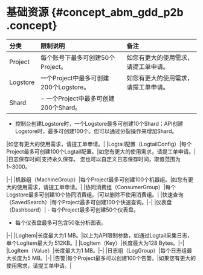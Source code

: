 # 基础资源 {#concept_abm_gdd_p2b .concept}

|分类|限制说明|备注|
|:-|:---|:-|
|Project|每个账号下最多可创建50个Project。|如您有更大的使用需求，请提工单申请。|
|Logstore|一个Project中最多可创建200个Logstore。|如您有更大的使用需求，请提工单申请。|
|Shard| -   一个Project中最多可创建200个Shard。
-   控制台创建Logstore时，一个Logstore最多可创建10个Shard；API创建Logstore时，最多可创建100个。但可以通过分裂操作来增加Shard。

 |如您有更大的使用需求，请提工单申请。|
|Logtail配置（LogtailConfig）|每个Project最多可创建100个Logtail配置。|如您有更大的使用需求，请提工单申请。|
|日志保存时间|支持永久保存。 您也可以自定义日志保存时间，取值范围为1~3000。

 |-|
|机器组（MachineGroup）|每个Project最多可创建100个机器组。|如您有更大的使用需求，请提工单申请。|
|协同消费组（ConsumerGroup）|每个Logstore最多可创建10个协同消费组。|可以删除不使用消费组。|
|快速查询（SavedSearch）|每个Project最多可创建100个快速查询。|-|
|仪表盘（Dashboard）| -   每个Project最多可创建50个仪表盘。
-   每个仪表盘最多可包含50张分析图表。

 |-|
|LogItem|长度最大为1 MB。|以上为API限制参数，如通过Logtail采集日志，单个LogItem最大为 512KB。|
|LogItem（Key）|长度最大为128 Bytes。|-|
|LogItem（Value）|长度最大为1 MB。|-|
|日志组（LogGroup）|每个日志组最大长度为5 MB。|-|
|告警|每个Project最多可以创建100个告警。|如果您有更大的使用需求，请提工单申请。|

